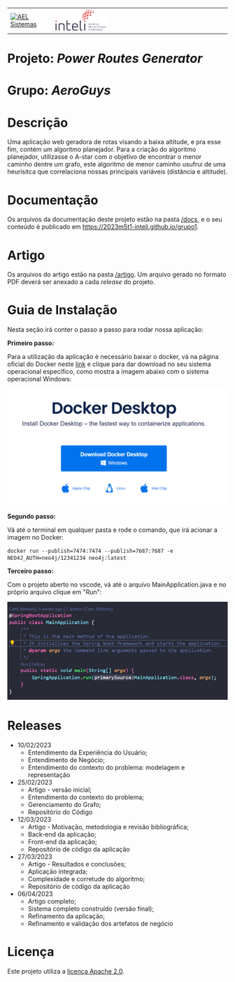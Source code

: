 <table>
<tr>
<td>
<a href= "https://ael.com.br/"><img src="https://www.ael.com.br/images/ael.png" alt="AEL Sistemas" border="0" width="70%"></a>
</td>
<td><a href= "https://www.inteli.edu.br/"><img src="./docs/img/inteli-logo.png" alt="Inteli - Instituto de Tecnologia e Liderança" border="0" width="30%"></a>
</td>
</tr>
</table>

# Projeto: *Power Routes Generator*

# Grupo: *AeroGuys*

# Descrição

  Uma aplicação web geradora de rotas visando a baixa altitude, e pra esse fim, contém um algoritmo planejador. Para a criação do algoritmo planejador, utilizasse o A-star com o objetivo de encontrar o menor caminho dentre um grafo, este algoritmo de menor caminho usufrui de uma heurísitca que correlaciona nossas principais variáveis (distância e altitude).


# Documentação

Os arquivos da documentação deste projeto estão na pasta [/docs](/docs), e o seu conteúdo é publicado em https://2023m5t1-inteli.github.io/grupo1.


# Artigo

Os arquivos do artigo estão na pasta [/artigo](/artigo). Um arquivo gerado no formato PDF deverá ser anexado a cada *release* do projeto.

# Guia de Instalação

Nesta seção irá conter o passo a passo para rodar nossa aplicação:

**Primeiro passo:**

Para a utilização da aplicação é necessário baixar o docker, vá na página oficial do Docker neste [link](https://www.docker.com/products/docker-desktop/) e clique para dar download no seu sistema operacional específico, como mostra a imagem abaixo com o sistema operacional Windows:

![imagem do download do Docker](docs/img/docker_download.PNG)

**Segundo passo:**

Vá até o terminal em qualquer pasta e rode o comando, que irá acionar a imagem no Docker:

```
docker run --publish=7474:7474 --publish=7687:7687 -e NEO4J_AUTH=neo4j/12341234 neo4j:latest
```

**Terceiro passo:**

Com o projeto aberto no vscode, vá até o arquivo MainApplication.java e no próprio arquivo clique em "Run":

![imagem de arquivo](docs/img/roda_aplicacao.PNG)
# Releases

* 10/02/2023<br>
  * Entendimento da Experiência do Usuário;<br>
  * Entendimento de Negócio;<br>
  * Entendimento do contexto do problema: modelagem e representação<br>
* 25/02/2023<br>
  * Artigo - versão inicial;<br>
  * Entendimento do contexto do problema;<br>
  * Gerenciamento do Grafo;<br>
  * Repositório do Código<br>
* 12/03/2023<br>
  * Artigo - Motivação, metodologia e revisão bibliográfica;<br>
  * Back-end da aplicação;<br>
  * Front-end da aplicação;<br>
  * Repositório de código da aplicação<br>
* 27/03/2023<br>
  * Artigo - Resultados e conclusões;<br>
  * Aplicação integrada;<br>
  * Complexidade e corretude do algoritmo;<br>
  * Repositório de código da aplicação<br>
* 06/04/2023<br>
  * Artigo completo;<br>
  * Sistema completo construído (versão final);<br>
  * Refinamento da aplicação;<br>
  * Refinamento e validação dos artefatos de negócio<br>

# Licença

Este projeto utiliza a [licença Apache 2.0](LICENSE).
